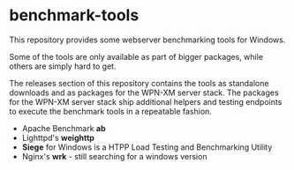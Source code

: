 # benchmark-tools

This repository provides some webserver benchmarking tools for Windows.

Some of the tools are only available as part of bigger packages, while others are simply hard to get.

The releases section of this repository contains the tools as standalone downloads and as packages for the WPN-XM server stack.
The packages for the WPN-XM server stack ship additional helpers and testing endpoints to execute the benchmark tools
in a repeatable fashion.

- Apache Benchmark **ab**
- Lighttpd's **weighttp**
- **Siege** for Windows is a HTPP Load Testing and Benchmarking Utility
- Nginx's **wrk** - still searching for a windows version
